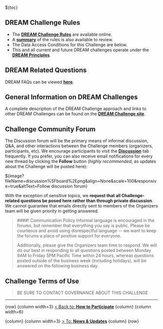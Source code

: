 
${toc}

## **DREAM Challenge Rules**

* The [**DREAM Challenge Rules**](https://www.synapse.org/#!Synapse:syn10144147/wiki/448310) are available online.
*  A [**summary**](https://www.synapse.org/#!Synapse:syn10144149) of the rules is also available to review. 
* The Data Access Conditions for this Challenge are below. 
* This and all current and future DREAM challenges operate under the [**DREAM Principles**](https://www.synapse.org/#!Synapse:syn6182468/wiki/401779).

## **DREAM Related Questions**
DREAM FAQs can be viewed [**here**](http://dreamchallenges.org/faqs/).

## **General Information on DREAM Challenges**
A complete description of the DREAM Challenge approach and links to other DREAM Challenges can be found on the [**DREAM Challenge site**](http://dreamchallenges.org).

## **Challenge Community Forum**
The Discussion forum will be the primary means of informal discussion, Q&A, and other interactions between the Challenge members (organizers, participants, etc).  We encourage participants to visit the [**Discussion**](https://www.synapse.org/#!Synapse:syn25829070/discussion/default) tab frequently. If you prefer, you can also receive email notifications for every new thread by clicking the **Follow** button (_highly recommended_, as updates about the Challenge will be posted here):

${image?fileName=discussion%5Fboard%2Epng&align=None&scale=100&responsive=true&altText=Follow discussion forum}
<br/>

With the exception of sensitive topics, we **request that all Challenge-related questions be posed here rather than through private discussion**.  We cannot guarantee that emails directly sent to members of the Organizers team will be given priority in getting answered.

> ####! Communication Policy
> Informal language is encouraged in the forums, but remember that everything you say is public.  Please be courteous and avoid using disrespectful language -- we want to keep the forums a place of positive support for everyone.  
>
> Additionally, please give the Organizers team time to respond.  We will do our best in responding to all questions posted between Monday 9AM to Friday 5PM Pacific Time within 24 hours, whereas questions posted outside of the business week (including holidays), will be answered on the following business day.

## **Challenge Terms of Use**

> BE SURE TO CONTACT GOVERNANCE ABOUT THIS CHALLENGE


---

{row}
 {column width=3}
[< Back to: **How to Participate**](#!Synapse:syn25829070/wiki/611092)
 {column}
 {column width=6}

 {column}
 {column width=3} 
[> To: **News & Updates**](#!Synapse:syn25829070/wiki/611094)
 {column}
{row}